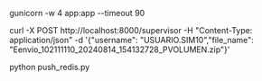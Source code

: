 gunicorn -w 4 app:app --timeout 90

curl -X POST http://localhost:8000/supervisor -H "Content-Type: application/json" -d '{"username": "USUARIO.SIM10","file_name": "Eenvio_102111110_20240814_154132728_PVOLUMEN.zip"}'


python push_redis.py 